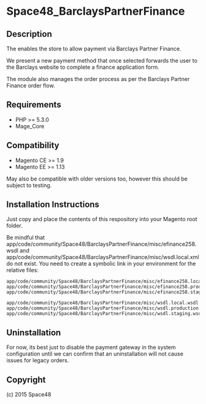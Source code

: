 Space48_BarclaysPartnerFinance
==============================

Description
-----------
The enables the store to allow payment via Barclays Partner Finance.

We present a new payment method that once selected forwards the user to the Barclays website to complete a finance application form.

The module also manages the order process as per the Barclays Partner Finance order flow.

Requirements
------------
- PHP >= 5.3.0
- Mage_Core


Compatibility
-------------
- Magento CE >= 1.9
- Magento EE >= 1.13

May also be compatible with older versions too, however this should be subject to testing.

Installation Instructions
-------------------------
Just copy and place the contents of this respository into your Magento root folder.

Be mindful that app/code/community/Space48/BarclaysPartnerFinance/misc/efinance258.wsdl and app/code/community/Space48/BarclaysPartnerFinance/misc/wsdl.local.xml do not exist. You need to create a symbolic link in your environment for the relative files:

    app/code/community/Space48/BarclaysPartnerFinance/misc/efinance258.local.wsdl
    app/code/community/Space48/BarclaysPartnerFinance/misc/efinance258.production.wsdl
    app/code/community/Space48/BarclaysPartnerFinance/misc/efinance258.staging.wsdl

    app/code/community/Space48/BarclaysPartnerFinance/misc/wsdl.local.wsdl
    app/code/community/Space48/BarclaysPartnerFinance/misc/wsdl.production.wsdl
    app/code/community/Space48/BarclaysPartnerFinance/misc/wsdl.staging.wsdl

Uninstallation
--------------
For now, its best just to disable the payment gateway in the system configuration until we can confirm that an uninstallation will not cause issues for legacy orders.


Copyright
---------
(c) 2015 Space48
